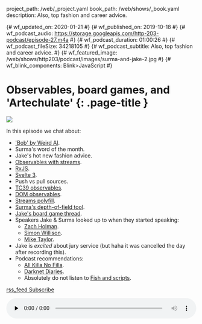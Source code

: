 project_path: /web/_project.yaml
book_path: /web/shows/_book.yaml
description: Also, top fashion and career advice.

{# wf_updated_on: 2020-01-21 #}
{# wf_published_on: 2019-10-18 #}
{# wf_podcast_audio: https://storage.googleapis.com/http-203-podcast/episode-27.m4a #}
{# wf_podcast_duration: 01:00:26 #}
{# wf_podcast_fileSize: 34218105 #}
{# wf_podcast_subtitle: Also, top fashion and career advice. #}
{# wf_featured_image: /web/shows/http203/podcast/images/surma-and-jake-2.jpg #}
{# wf_blink_components: Blink>JavaScript #}

# Observables, board games, and 'Artechulate' {: .page-title }

<img src="/web/shows/http203/podcast/images/surma-and-jake-2.jpg" class="attempt-right">

In this episode we chat about:

* ['Bob' by Weird
  Al](https://lyrics.fandom.com/wiki/%22Weird_Al%22_Yankovic:Bob).
* Surma's word of the month.
* Jake's hot new fashion advice.
* [Observables with
  streams](https://dassur.ma/things/streams-for-reactive-programming/).
* [RxJS](https://rxjs-dev.firebaseapp.com/).
* [Svelte 3](https://svelte.dev/blog/svelte-3-rethinking-reactivity).
* Push vs pull sources.
* [TC39 observables](https://github.com/tc39/proposal-observable).
* [DOM observables](https://github.com/whatwg/dom/issues/544).
* [Streams polyfill](https://www.npmjs.com/package/web-streams-polyfill).
* [Surma's depth-of-field tool](https://dof-tool.surma.technology/).
* [Jake's board game
  thread](https://twitter.com/jaffathecake/status/1205808801762496513).
* Speakers Jake & Surma looked up to when they started speaking:
    * [Zach Holman](https://twitter.com/holman).
    * [Simon Willison](https://twitter.com/simonw).
    * [Mike Taylor](https://twitter.com/miketaylr).
* Jake is _excited_ about jury service (but haha it was cancelled the day after
  recording this).
* Podcast recommendations:
    * [All Killa No Filla](https://allkillanofilla.libsyn.com/).
    * [Darknet Diaries](https://darknetdiaries.com/).
    * Absolutely do not listen to [Fish and
      scripts](https://fishandscripts.com/).

<a href="http://feeds.feedburner.com/Http203Podcast">
  <span class="material-icons">rss_feed</span>
  Subscribe
</a>

<audio style="width: 100%" src="https://storage.googleapis.com/http-203-podcast/episode-27.m4a"
controls preload="none"></audio>
